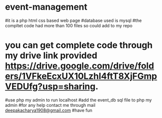 # event-management
#it is a php html css based web page
#database used is mysql
#the compltet code had more than 100 files so could add to my repo
# you can get complete code through my drive link provided https://drive.google.com/drive/folders/1VFkeEcxUX10Lzhl4ftT8XjFGmpVEDUfg?usp=sharing.
#use php my admin to run localhost
#add the event_db sql file to php my admin
#for any help contact me through mail deepakacharya1908@gmail.com
#have fun
